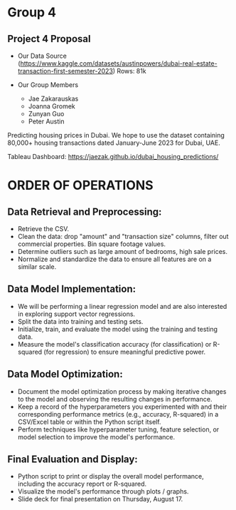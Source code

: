 # Group 4
## Project 4 Proposal

* Our Data Source
(https://www.kaggle.com/datasets/austinpowers/dubai-real-estate-transaction-first-semester-2023)
Rows: 81k

* Our Group Members
  * Jae Zakarauskas
  * Joanna Gromek
  * Zunyan Guo
  * Peter Austin
 
Predicting housing prices in Dubai. We hope to use the dataset containing 80,000+ housing transactions dated January-June 2023 for Dubai, UAE. 

Tableau Dashboard: https://jaezak.github.io/dubai_housing_predictions/

# ORDER OF OPERATIONS
## Data Retrieval and Preprocessing:
* Retrieve the CSV.
* Clean the data: drop "amount" and "transaction size" columns, filter out commercial properties. Bin square footage values.
* Determine outliers such as large amount of bedrooms, high sale prices.
* Normalize and standardize the data to ensure all features are on a similar scale. 

## Data Model Implementation:
* We will be performing a linear regression model and are also interested in exploring support vector regressions.
* Split the data into training and testing sets.
* Initialize, train, and evaluate the model using the training and testing data.
* Measure the model's classification accuracy (for classification) or R-squared (for regression) to ensure meaningful predictive power.

## Data Model Optimization:
* Document the model optimization process by making iterative changes to the model and observing the resulting changes in performance.
* Keep a record of the hyperparameters you experimented with and their corresponding performance metrics (e.g., accuracy, R-squared) in a CSV/Excel table or within the Python script itself.
* Perform techniques like hyperparameter tuning, feature selection, or model selection to improve the model's performance.

## Final Evaluation and Display:
* Python script to print or display the overall model performance, including the accuracy report or R-squared.
* Visualize the model's performance through plots / graphs.
* Slide deck for final presentation on Thursday, August 17.

